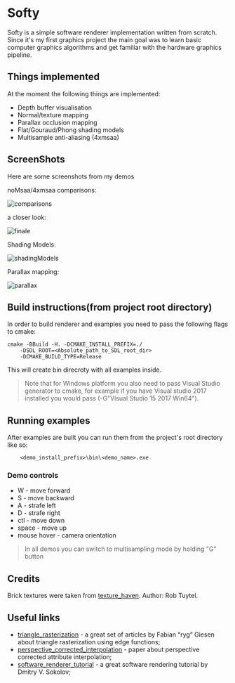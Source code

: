 # Softy
Softy is a simple software renderer implementation written from scratch.  
Since it's my first graphics project the main goal was to learn basic computer graphics algorithms and get familiar with the hardware graphics pipeline.

## Things implemented
At the moment the following things are implemented:
 * Depth buffer visualisation
 * Normal/texture mapping
 * Parallax occlusion mapping
 * Flat/Gouraud/Phong shading models
 * Multisample anti-aliasing (4xmsaa)

## ScreenShots
Here are some screenshots from my demos

noMsaa/4xmsaa comparisons:

![comparisons](https://user-images.githubusercontent.com/30685457/66235077-ef714800-e6f7-11e9-9116-783feea45ac2.png)

a closer look:

![finale](https://user-images.githubusercontent.com/30685457/66235405-a968b400-e6f8-11e9-9b74-a57a48e3666f.png)

Shading Models:

![shadingModels](https://user-images.githubusercontent.com/30685457/66068443-48a17600-e556-11e9-89a2-858ecb7b0a0a.png)

Parallax mapping: 

![parallax](https://user-images.githubusercontent.com/30685457/66069307-c4e88900-e557-11e9-8e00-4b32d2780758.png)

## Build instructions(from project root directory)
In order to build renderer and examples you need to
pass the following flags to cmake:

```
cmake -BBuild -H. -DCMAKE_INSTALL_PREFIX=./
    -DSDL_ROOT=<Absolute_path_to_SDL_root_dir>
    -DCMAKE_BUILD_TYPE=Release
```
This will create bin direcroty with all examples inside.

> Note that for Windows platform you also need to pass Visual Studio generator to cmake, for example if you have Visual studio 2017 installed you would pass (-G"Visual Studio 15 2017 Win64").

## Running examples
After examples are built you can run them from the project's root directory like so:

```
    <demo_install_prefix>\bin\<demo_name>.exe
```
### Demo controls
* W - move forward
* S - move backward
* A - strafe left
* D - strafe right
* ctl - move down
* space - move up
* mouse hover - camera orientation
> In all demos you can switch to multisampling mode by holding "G" button

## Credits
Brick textures were taken from [texture_haven](https://texturehaven.com/tex/?t=rough_block_wall). Author: Rob Tuytel.

## Useful links
* [triangle_rasterization](https://fgiesen.wordpress.com/2013/02/06/the-barycentric-conspirac/) - a great set of articles by Fabian “ryg” Giesen about triangle rasterization using edge functions;
* [perspective_corrected_interpolation](https://www.comp.nus.edu.sg/~lowkl/publications/lowk_persp_interp_techrep.pdf) - paper about perspective corrected attribute interpolation;
* [software_renderer_tutorial](https://github.com/ssloy/tinyrenderer/wiki) - a great software rendering tutorial by Dmitry V. Sokolov;